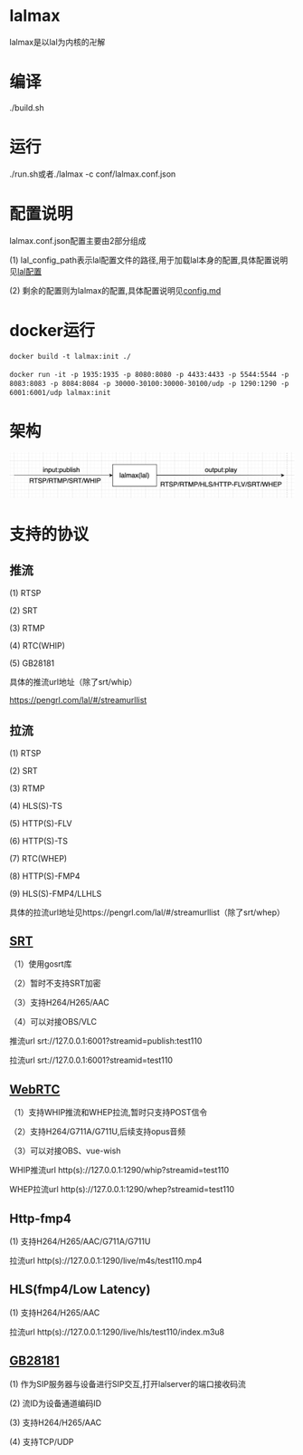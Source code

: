 # lalmax
lalmax是以lal为内核的卍解

# 编译
./build.sh

# 运行
./run.sh或者./lalmax -c conf/lalmax.conf.json

# 配置说明
lalmax.conf.json配置主要由2部分组成

(1) lal_config_path表示lal配置文件的路径,用于加载lal本身的配置,具体配置说明见[lal配置](https://pengrl.com/lal/#/ConfigBrief)

(2) 剩余的配置则为lalmax的配置,具体配置说明见[config.md](./document/config.md)


# docker运行
```
docker build -t lalmax:init ./

docker run -it -p 1935:1935 -p 8080:8080 -p 4433:4433 -p 5544:5544 -p 8083:8083 -p 8084:8084 -p 30000-30100:30000-30100/udp -p 1290:1290 -p 6001:6001/udp lalmax:init

```

# 架构

![图片](image/init.png)

# 支持的协议
## 推流
(1) RTSP 

(2) SRT

(3) RTMP

(4) RTC(WHIP)

(5) GB28181

具体的推流url地址（除了srt/whip）

https://pengrl.com/lal/#/streamurllist

## 拉流
(1) RTSP

(2) SRT

(3) RTMP

(4) HLS(S)-TS

(5) HTTP(S)-FLV

(6) HTTP(S)-TS

(7) RTC(WHEP)

(8) HTTP(S)-FMP4

(9) HLS(S)-FMP4/LLHLS


具体的拉流url地址见https://pengrl.com/lal/#/streamurllist（除了srt/whep）

## [SRT](./document/srt.md)
（1）使用gosrt库

（2）暂时不支持SRT加密

（3）支持H264/H265/AAC

（4）可以对接OBS/VLC

推流url
srt://127.0.0.1:6001?streamid=publish:test110

拉流url
srt://127.0.0.1:6001?streamid=test110

## [WebRTC](./document/rtc.md)
（1）支持WHIP推流和WHEP拉流,暂时只支持POST信令

（2）支持H264/G711A/G711U,后续支持opus音频

（3）可以对接OBS、vue-wish

WHIP推流url
http(s)://127.0.0.1:1290/whip?streamid=test110

WHEP拉流url
http(s)://127.0.0.1:1290/whep?streamid=test110

## Http-fmp4
(1) 支持H264/H265/AAC/G711A/G711U

拉流url
http(s)://127.0.0.1:1290/live/m4s/test110.mp4

## HLS(fmp4/Low Latency)
(1) 支持H264/H265/AAC

拉流url
http(s)://127.0.0.1:1290/live/hls/test110/index.m3u8

## [GB28181](./document/gb28181.md)
(1) 作为SIP服务器与设备进行SIP交互,打开lalserver的端口接收码流

(2) 流ID为设备通道编码ID

(3) 支持H264/H265/AAC

(4) 支持TCP/UDP



